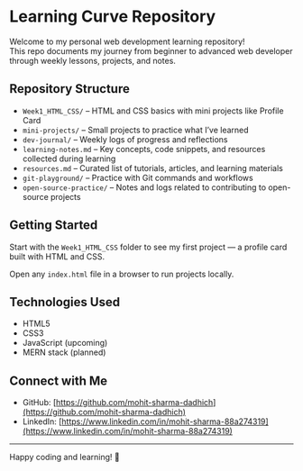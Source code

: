 # Learning Curve Repository

Welcome to my personal web development learning repository!  
This repo documents my journey from beginner to advanced web developer through weekly lessons, projects, and notes.

## Repository Structure

- `Week1_HTML_CSS/` – HTML and CSS basics with mini projects like Profile Card  
- `mini-projects/` – Small projects to practice what I’ve learned  
- `dev-journal/` – Weekly logs of progress and reflections  
- `learning-notes.md` – Key concepts, code snippets, and resources collected during learning  
- `resources.md` – Curated list of tutorials, articles, and learning materials  
- `git-playground/` – Practice with Git commands and workflows  
- `open-source-practice/` – Notes and logs related to contributing to open-source projects  

## Getting Started

Start with the `Week1_HTML_CSS` folder to see my first project — a profile card built with HTML and CSS.  

Open any `index.html` file in a browser to run projects locally.

## Technologies Used

- HTML5  
- CSS3  
- JavaScript (upcoming)  
- MERN stack (planned)

## Connect with Me

- GitHub: [https://github.com/mohit-sharma-dadhich](https://github.com/mohit-sharma-dadhich)  
- LinkedIn: [https://www.linkedin.com/in/mohit-sharma-88a274319](https://www.linkedin.com/in/mohit-sharma-88a274319)

---

Happy coding and learning! 🚀
